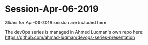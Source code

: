 # Session-Apr-06-2019
Slides for Apr-06-2019 session are included here

The devOps series is managed in Ahmed Luqman's own repo here: https://github.com/ahmad-luqman/devops-series-presentation
